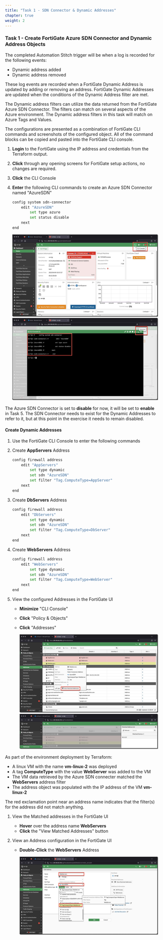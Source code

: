 ```yaml
---
title: "Task 1 - SDN Connector & Dynamic Addresses"
chapter: true
weight: 2
---
```


### Task 1 - Create FortiGate Azure SDN Connector and Dynamic Address Objects

The completed Automation Stitch trigger will be when a log is recorded for the following events:

* Dynamic address added
* Dynamic address removed

These log events are recorded when a FortiGate Dynamic Address is updated by adding or removing an address. FortiGate Dynamic Addresses are updated when the conditions of the Dynamic Address filter are met.

The Dynamic address filters can utilize the data returned from the FortiGate Azure SDN Connector. The filters can match on several aspects of the Azure environment. The Dynamic address filters in this task will match on Azure Tags and Values.

The configurations are presented as a combination of FortiGate CLI commands and screenshots of the configured object.  All of the command blocks can be copied and pasted into the FortiGate CLI console.

1. **Login** to the FortiGate using the IP address and credentials from the Terraform output.
1. **Click** through any opening screens for FortiGate setup actions, no changes are required.
1. **Click** the CLI Console
1. **Enter** the following CLI commands to create an Azure SDN Connector named "AzureSDN"

    ```bash
    config system sdn-connector
        edit "AzureSDN"
            set type azure
            set status disable 
        next
    end
    ```

    ![sdnconnector1](../images/sdnconnector-01.jpg)
    ![sdnconnector2](../images/sdnconnector-02.jpg)

The Azure SDN Connector is set to **disable** for now, it will be set to **enable** in Task 5. The SDN Connector needs to exist for the Dynamic Addresses to refer to it, but at this point in the exercise it needs to remain disabled.

#### Create Dynamic Addresses

1. Use the FortiGate CLI Console to enter the following commands
1. Create **AppServers** Address

    ```bash
    config firewall address
        edit "AppServers"
            set type dynamic
            set sdn "AzureSDN"
            set filter "Tag.ComputeType=AppServer"
        next
    end
    ```

1. Create **DbServers** Address

    ```bash
    config firewall address
        edit "DbServers"
            set type dynamic
            set sdn "AzureSDN"
            set filter "Tag.ComputeType=DbServer"
        next
    end
    ```

1. Create **WebServers** Address

    ```bash
    config firewall address
        edit "WebServers"
            set type dynamic
            set sdn "AzureSDN"
            set filter "Tag.ComputeType=WebServer"
        next
    end
    ```

1. View the configured Addresses in the FortiGate UI
    * **Minimize** "CLI Console"
    * **Click** "Policy & Objects"
    * **Click** "Addresses"

      ![dynamicaddress1](../images/dynamicaddress-01.jpg)
      ![dynamicaddress2](../images/dynamicaddress-02.jpg)

As part of the environment deployment by Terraform:

* A linux VM with the name **vm-linux-2** was deployed
* A tag **ComputeType** with the value **WebServer** was added to the VM
* The VM data retrieved by the Azure SDN connecter matched the **WebServers** address filter
* The address object was populated with the IP address of the VM **vm-linux-2**

The red exclamation point near an address name indicates that the filter(s) for the address did not match anything.

1. View the Matched addresses in the FortiGate UI
    * **Hover** over the address name **WebServers**
    * **Click** the "View Matched Addresses" button

1. View an Address configuration in the FortiGate UI
    * **Double-Click** the **WebServers** Address

      ![dynamicaddress3](../images/dynamicaddress-03.jpg)
